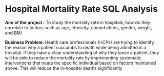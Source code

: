 # Hospital Mortality Rate SQL Analysis

**Aim of the project :** To study the mortality rate in hospitals, how do they correlate to factors such as age, ethnicity, comorbidities, gender, weight, and BMI

**Business Problem:** Health care professionals (HCPs) are trying to identify the reason why a patient succumbs to death while being admitted in a hospital. If they have a clear understanding of why they loose a patient, they will be able to reduce the mortality rate by implementing systematic interventions that treats the specific individual based on factors mentioned above. This will reduce the in-hospital deaths significantly
